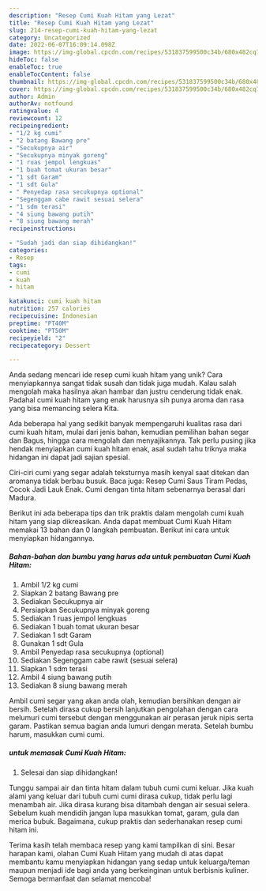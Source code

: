 ```yaml
---
description: "Resep Cumi Kuah Hitam yang Lezat"
title: "Resep Cumi Kuah Hitam yang Lezat"
slug: 214-resep-cumi-kuah-hitam-yang-lezat
category: Uncategorized
date: 2022-06-07T16:09:14.098Z
image: https://img-global.cpcdn.com/recipes/531837599500c34b/680x482cq70/cumi-kuah-hitam-foto-resep-utama.jpg
hideToc: false
enableToc: true
enableTocContent: false
thumbnail: https://img-global.cpcdn.com/recipes/531837599500c34b/680x482cq70/cumi-kuah-hitam-foto-resep-utama.jpg
cover: https://img-global.cpcdn.com/recipes/531837599500c34b/680x482cq70/cumi-kuah-hitam-foto-resep-utama.jpg
author: Admin
authorAv: notfound
ratingvalue: 4
reviewcount: 12
recipeingredient:
- "1/2 kg cumi"
- "2 batang Bawang pre"
- "Secukupnya air"
- "Secukupnya minyak goreng"
- "1 ruas jempol lengkuas"
- "1 buah tomat ukuran besar"
- "1 sdt Garam"
- "1 sdt Gula"
- " Penyedap rasa secukupnya optional"
- "Segenggam cabe rawit sesuai selera"
- "1 sdm terasi"
- "4 siung bawang putih"
- "8 siung bawang merah"
recipeinstructions:

- "Sudah jadi dan siap dihidangkan!"
categories:
- Resep
tags:
- cumi
- kuah
- hitam

katakunci: cumi kuah hitam 
nutrition: 257 calories
recipecuisine: Indonesian
preptime: "PT40M"
cooktime: "PT50M"
recipeyield: "2"
recipecategory: Dessert

---
```





Anda sedang mencari ide resep cumi kuah hitam yang unik? Cara menyiapkannya sangat tidak susah dan tidak juga mudah. Kalau salah mengolah maka hasilnya akan hambar dan justru cenderung tidak enak. Padahal cumi kuah hitam yang enak harusnya sih punya aroma dan rasa yang bisa memancing selera Kita.





Ada beberapa hal yang sedikit banyak mempengaruhi kualitas rasa dari cumi kuah hitam, mulai dari jenis bahan, kemudian pemilihan bahan segar dan Bagus, hingga cara mengolah dan menyajikannya. Tak perlu pusing jika hendak menyiapkan cumi kuah hitam enak,      asal sudah tahu triknya maka hidangan ini dapat jadi sajian spesial.














Ciri-ciri cumi yang segar adalah teksturnya masih kenyal saat ditekan dan aromanya tidak berbau busuk. Baca juga: Resep Cumi Saus Tiram Pedas, Cocok Jadi Lauk Enak. Cumi dengan tinta hitam sebenarnya berasal dari Madura.






Berikut ini ada beberapa tips dan trik praktis dalam mengolah cumi kuah hitam yang siap dikreasikan. Anda dapat membuat Cumi Kuah Hitam memakai 13 bahan dan 0 langkah pembuatan. Berikut ini cara untuk menyiapkan hidangannya.

<!--inarticleads1-->

##### Bahan-bahan dan bumbu yang harus ada untuk pembuatan Cumi Kuah Hitam:

1. Ambil 1/2 kg cumi
1. Siapkan 2 batang Bawang pre
1. Sediakan Secukupnya air
1. Persiapkan Secukupnya minyak goreng
1. Sediakan 1 ruas jempol lengkuas
1. Sediakan 1 buah tomat ukuran besar
1. Sediakan 1 sdt Garam
1. Gunakan 1 sdt Gula
1. Ambil  Penyedap rasa secukupnya (optional)
1. Sediakan Segenggam cabe rawit (sesuai selera)
1. Siapkan 1 sdm terasi
1. Ambil 4 siung bawang putih
1. Sediakan 8 siung bawang merah


Ambil cumi segar yang akan anda olah, kemudian bersihkan dengan air bersih. Setelah dirasa cukup bersih lanjutkan pengolahan dengan cara melumuri cumi tersebut dengan menggunakan air perasan jeruk nipis serta garam. Pastikan semua bagian anda lumuri dengan merata. Setelah bumbu harum, masukkan cumi cumi. 

<!--inarticleads2-->

#####  untuk memasak Cumi Kuah Hitam:


1. Selesai dan siap dihidangkan!

Tunggu sampai air dan tinta hitam dalam tubuh cumi cumi keluar. Jika kuah alami yang keluar dari tubuh cumi cumi dirasa cukup, tidak perlu lagi menambah air. Jika dirasa kurang bisa ditambah dengan air sesuai selera. Sebelum kuah mendidih jangan lupa masukkan tomat, garam, gula dan merica bubuk. Bagaimana, cukup praktis dan sederhanakan resep cumi hitam ini. 

Terima kasih telah membaca resep yang kami tampilkan di sini. Besar harapan kami, olahan Cumi Kuah Hitam yang mudah di atas dapat membantu kamu menyiapkan hidangan yang sedap untuk keluarga/teman maupun menjadi ide bagi anda yang berkeinginan untuk berbisnis kuliner. Semoga bermanfaat dan selamat mencoba!
